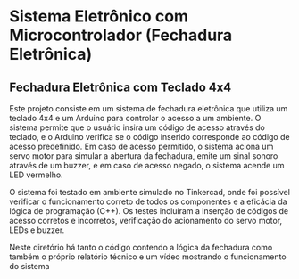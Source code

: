 # Sistema Eletrônico com Microcontrolador (Fechadura Eletrônica)

## Fechadura Eletrônica com Teclado 4x4

Este projeto consiste em um sistema de fechadura eletrônica que utiliza um teclado 4x4 e um Arduino para controlar o acesso a um ambiente. O sistema permite que o usuário insira um código de acesso através do teclado, e o Arduino verifica se o código inserido corresponde ao código de acesso predefinido. Em caso de acesso permitido, o sistema aciona um servo motor para simular a abertura da fechadura, emite um sinal sonoro através de um buzzer, e em caso de acesso negado, o sistema acende um LED vermelho.

O sistema foi testado em ambiente simulado no Tinkercad, onde foi possível verificar o funcionamento correto de todos os componentes e a eficácia da lógica de programação (C++). Os testes incluíram a inserção de códigos de acesso corretos e incorretos, verificação do acionamento do servo motor, LEDs e buzzer.

Neste diretório há tanto o código contendo a lógica da fechadura como também o próprio relatório técnico e um vídeo mostrando o funcionamento do sistema
